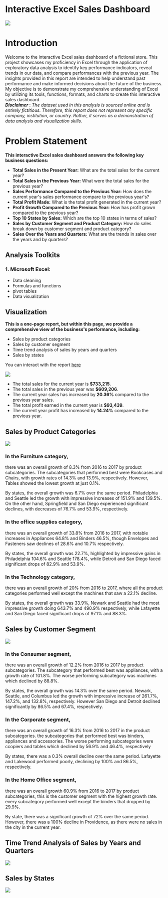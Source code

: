 # Interactive Excel Sales Dashboard

![](https://github.com/temee0/Interactive-Excel-Sales-Dashboard/blob/main/intro.jpg)

# Introduction
Welcome to the interactive Excel sales dashboard of a fictional store. This project showcases my proficiency in Excel through the application of exploratory data analysis to identify key performance indicators, reveal trends in our data, and compare performances with the previous year. The insights provided in this report are intended to help understand past performance and make informed decisions about the future of the business. My objective is to demonstrate my comprehensive understanding of Excel by utilizing its tools, functions, formats, and charts to create this interactive sales dashboard.   
**_Disclaimer_** :  _The dataset used in this analysis is sourced online and is entirely fictitious. Therefore, this report does not represent any specific company, institution, or country. Rather, it serves as a demonstration of data analysis and visualization skills._

# Problem Statement
**This interactive Excel sales dashboard answers the following key business questions:**
- **Total Sales in the Present Year:** What are the total sales for the current year?
- **Total Sales in the Previous Year:** What were the total sales for the previous year?
- **Sales Performance Compared to the Previous Year:** How does the current year's sales performance compare to the previous year's?
- **Total Profit Made:** What is the total profit generated in the current year?
- **Profit Growth Compared to the Previous Year:** How has profit grown compared to the previous year?
- **Top 10 States by Sales:** Which are the top 10 states in terms of sales?
- **Sales by Customer Segment and Product Category:** How do sales break down by customer segment and product category?
- **Sales Over the Years and Quarters:** What are the trends in sales over the years and by quarters?

## Analysis Toolkits
### 1. Microsoft Excel:
- Data cleaning
- Formulas and functions
- pivot tables
- Data visualization

## Visualization
**This is a one-page report, but within this page, we provide a comprehensive view of the business's performance, including:** 
- Sales by product categories
- Sales by customer segment
- Time trend analysis of sales by years and quarters
- Sales by states
  
You can interact with the report [here]()      

![](https://github.com/temee0/Interactive-Excel-Sales-Dashboard/blob/main/full%20Dashboard.jpg)
- The total sales for the current year is **$733,215**.   
- The total sales in the previous year was **$609,206**.  
- The current year sales has increased by **20.36%** compared to the previous year sales.  
- The total profit earned in the current year is **$93,439**.  
- The current year profit has increased by **14.24%** compared to the previous year.   

## Sales by Product Categories
![](https://github.com/temee0/Interactive-Excel-Sales-Dashboard/blob/main/product%20category.jpg)
### In the Furniture category, 
there was an overall growth of 8.3% from 2016 to 2017 by product subcategories. The subcategories that performed best were Bookcases and Chairs, with growth rates of 14.3% and 13.9%, respectively. However, Tables showed the lowest growth at just 0.1%.

By states, the overall growth was 6.7% over the same period. Philadelphia and Seattle led the growth with impressive increases of 151.9% and 139.5%. On the other hand, Springfield and San Diego experienced significant declines, with decreases of 76.7% and 53.9%, respectively.

### In the office supplies category,
there was an overall growth of 33.8% from 2016 to 2017, with notable increases in Appliances 64.8% and Binders 46.5%, though Envelopes and Fasteners saw declines of 28.6% and 10.7% respectively.

By states, the overall growth was 22.7%, highlighted by impressive gains in Philadelphia 104.6% and Seattle 178.4%, while Detroit and San Diego faced significant drops of 82.9% and 53.9%. 

### In the Technology category,
there was an overall growth of 20% from 2016 to 2017, where all the product categories performed well except the machines that saw a 22.1% decline.

By states, the overall growth was 33.9%, Newark and Seattle  had the most impressive growth doing 643.7% and 490.9% respectively, while Lafayette and San Diego faced significant drops of 97.1% and 88.3%.

## Sales by Customer Segment
![](https://github.com/temee0/Interactive-Excel-Sales-Dashboard/blob/main/customer%20segment.jpg)
### In the Consumer segment,
there was an overall growth of 12.2% from 2016 to 2017 by product subcategories. The subcategory that performed best was appliances, with a growth rate of 101.8%. The worse performing subcategory was machines which declined by 88.8%.

By states, the overall growth was 14.3% over the same period. Newark, Seattle, and Columbus led the growth with impressive increase of 261.7%, 147.2%, and 132.8%, respectively. However San Diego and Detroit declined significantly by 86.5% and 67.4%, respectively.

### In the Corporate segment,
there was an overall growth of 16.3% from 2016 to 2017 in the product subcategories. the subcategories that performed best was binders, appliances and accessories. The worse performing subcategories were ccopiers and tables which declined by 56.9% and 46.4%, respectively

By states, there was a 0.3% overall decline over the same period. Lafayette and Lakewood performed poorly, declining by 100% and 86.5%, respectively.

### In the Home Office segment,
there was an overall growth 60.9% from 2016 to 2017 by product subcategories, this is the customer segment with the highest growth rate. every subcategory performed well except the binders that dropped by 29.9%.

By state, there was a significant growth of 72% over the same period. However, there was a 100% decline in Providence, as there were no sales in the city in the current year.

## Time Trend Analysis of Sales by Years and Quarters
![](https://github.com/temee0/Interactive-Excel-Sales-Dashboard/blob/main/time_trend%20Analysis.jpg)


## Sales by States
![](https://github.com/temee0/Interactive-Excel-Sales-Dashboard/blob/main/sales%20Analysis%20.jpg)
